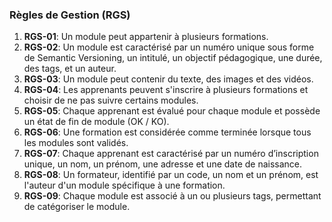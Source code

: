 ### Règles de Gestion (RGS) 

1. **RGS-01**: Un module peut appartenir à plusieurs formations.
2. **RGS-02**: Un module est caractérisé par un numéro unique sous forme de Semantic Versioning, un intitulé, un objectif pédagogique, une durée, des tags, et un auteur.
3. **RGS-03**: Un module peut contenir du texte, des images et des vidéos.
4. **RGS-04**: Les apprenants peuvent s'inscrire à plusieurs formations et choisir de ne pas suivre certains modules.
5. **RGS-05**: Chaque apprenant est évalué pour chaque module et possède un état de fin de module (OK / KO).
6. **RGS-06**: Une formation est considérée comme terminée lorsque tous les modules sont validés.
7. **RGS-07**: Chaque apprenant est caractérisé par un numéro d’inscription unique, un nom, un prénom, une adresse et une date de naissance.
8. **RGS-08**: Un formateur, identifié par un code, un nom et un prénom, est l'auteur d'un module spécifique à une formation.
9. **RGS-09**: Chaque module est associé à un ou plusieurs tags, permettant de catégoriser le module.
